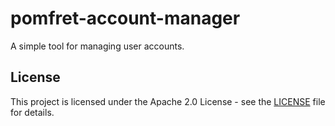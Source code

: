 # pomfret-account-manager
A simple tool for managing user accounts.

## License
This project is licensed under the Apache 2.0 License - see the [LICENSE](./LICENSE) file for details.